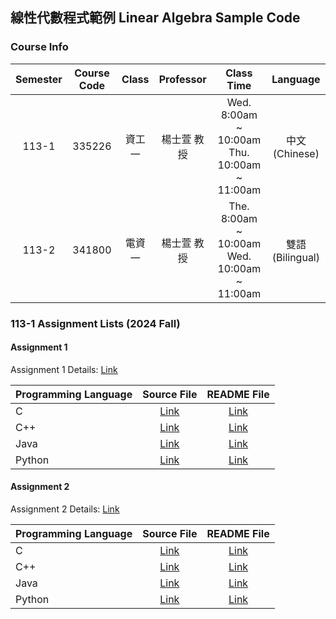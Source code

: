 ## 線性代數程式範例 Linear Algebra Sample Code

### Course Info
| Semester | Course Code | Class |  Professor | Class Time | Language |
| :------: | :-----: | :------: | :------: | :------: | :------: |
| 113-1 | 335226 |資工一 | 楊士萱  教授 | Wed. 8:00am ~ 10:00am </br> Thu. 10:00am ~ 11:00am | 中文 (Chinese) | 
| 113-2 | 341800 | 電資一 | 楊士萱  教授 | The. 8:00am ~ 10:00am </br> Wed. 10:00am ~ 11:00am | 雙語 (Bilingual) |

### 113-1 Assignment Lists (2024 Fall)
#### Assignment 1

Assignment 1 Details: [Link](./113-1/Assignment_1/README.md)

| Programming Language | Source File      | README File           |
| :------------------ | :--------------: | :-------------------: |
| C | [Link](./113-1/Assignment_1/Lang_C/PA_1.c) | [Link](./113-1/Assignment_1/Lang_C/README.md)  |
| C++ | [Link](./113-1/Assignment_1/Lang_CPP/PA_1.cpp) | [Link](./113-1/Assignment_1/Lang_CPP/README.md)  |
| Java | [Link](./113-1/Assignment_1/Lang_JAVA/PA_1.java) | [Link](./113-1/Assignment_1/Lang_JAVA/README.md)  |
| Python | [Link](./113-1/Assignment_1/Lang_Python/PA_1.py) | [Link](./113-1/Assignment_1/Lang_Python/README.md)  |

#### Assignment 2

Assignment 2 Details: [Link](./113-1/Assignment_2/README.md)

| Programming Language | Source File      | README File           |
| :------------------ | :--------------: | :-------------------: |
| C | [Link](./113-1/Assignment_2/Lang_C/PA_1.c) | [Link](./113-1/Assignment_2/Lang_C/README.md)  |
| C++ | [Link](./113-1/Assignment_2/Lang_CPP/PA_1.cpp) | [Link](./113-1/Assignment_2/Lang_CPP/README.md)  |
| Java | [Link](./113-1/Assignment_2/Lang_JAVA/PA_1.java) | [Link](./113-1/Assignment_2/Lang_JAVA/README.md)  |
| Python | [Link](./113-1/Assignment_2/Lang_Python/PA_1.py) | [Link](./113-1/Assignment_2/Lang_Python/README.md)  |
